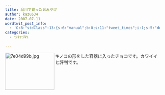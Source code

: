 ```yaml
---
title: 品川で買ったおみやげ
author: kazu634
date: 2007-07-11
wordtwit_post_info:
  - 'O:8:"stdClass":13:{s:6:"manual";b:0;s:11:"tweet_times";i:1;s:5:"delay";i:0;s:7:"enabled";i:1;s:10:"separation";s:2:"60";s:7:"version";s:3:"3.7";s:14:"tweet_template";b:0;s:6:"status";i:2;s:6:"result";a:0:{}s:13:"tweet_counter";i:2;s:13:"tweet_log_ids";a:1:{i:0;i:3043;}s:9:"hash_tags";a:0:{}s:8:"accounts";a:1:{i:0;s:7:"kazu634";}}'
categories:
  - つれづれ

---
```

<div class="section">
<p>
<a href="http://image.blog.livedoor.jp/simoom634/imgs/7/e/7e04d99b.jpg" onclick="__gaTracker('send', 'event', 'outbound-article', 'http://image.blog.livedoor.jp/simoom634/imgs/7/e/7e04d99b.jpg', '');" target="_blank"><img width="160" align="left" alt="7e04d99b.jpg" src="http://image.blog.livedoor.jp/simoom634/imgs/7/e/7e04d99b-s.jpg" height="120" border="0" class="pict" /></a>キノコの形をした容器に入ったチョコです。カワイイと評判です。
</p>
</div>
